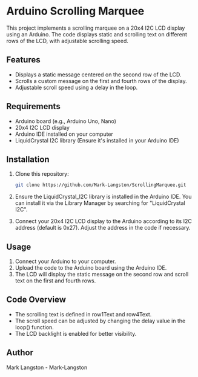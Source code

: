 # Arduino Scrolling Marquee

This project implements a scrolling marquee on a 20x4 I2C LCD display using an Arduino. The code displays static and scrolling text on different rows of the LCD, with adjustable scrolling speed.

## Features

- Displays a static message centered on the second row of the LCD.
- Scrolls a custom message on the first and fourth rows of the display.
- Adjustable scroll speed using a delay in the loop.

## Requirements

- Arduino board (e.g., Arduino Uno, Nano)
- 20x4 I2C LCD display
- Arduino IDE installed on your computer
- LiquidCrystal I2C library (Ensure it's installed in your Arduino IDE)

## Installation

1. Clone this repository:

   ```bash
   git clone https://github.com/Mark-Langston/ScrollingMarquee.git

2. Ensure the LiquidCrystal_I2C library is installed in the Arduino IDE. You can install it via the Library Manager by searching for "LiquidCrystal I2C".
3. Connect your 20x4 I2C LCD display to the Arduino according to its I2C address (default is 0x27). Adjust the address in the code if necessary.

## Usage
1. Connect your Arduino to your computer.
2. Upload the code to the Arduino board using the Arduino IDE.
3. The LCD will display the static message on the second row and scroll text on the first and fourth rows.

## Code Overview
- The scrolling text is defined in row1Text and row4Text.
- The scroll speed can be adjusted by changing the delay value in the loop() function.
- The LCD backlight is enabled for better visibility.

## Author

Mark Langston - Mark-Langston

